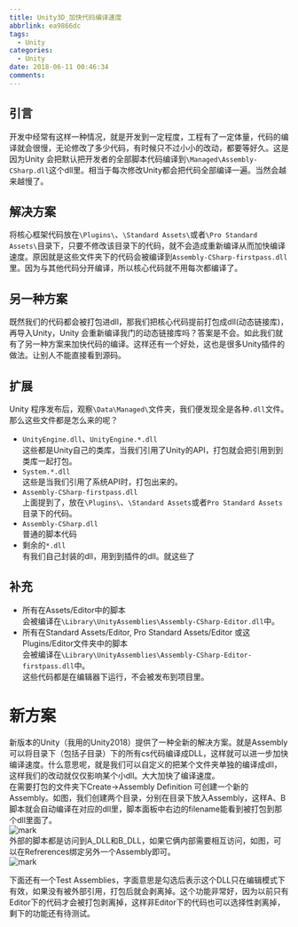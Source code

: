 ```yaml
---
title: Unity3D_加快代码编译速度
abbrlink: ea9866dc
tags:
  - Unity
categories:
  - Unity
date: 2018-06-11 00:46:34
comments:
---
```



## 引言
开发中经常有这样一种情况，就是开发到一定程度，工程有了一定体量，代码的编译就会很慢，无论修改了多少代码，有时候只不过小小的改动，都要等好久。<!-- more -->这是因为Unity 会把默认把开发者的全部脚本代码编译到`\Managed\Assembly-CSharp.dll`这个dll里。相当于每次修改Unity都会把代码全部编译一遍。当然会越来越慢了。

## 解决方案
将核心框架代码放在`\Plugins\`、`\Standard Assets\`或者`\Pro Standard Assets\`目录下，只要不修改该目录下的代码，就不会造成重新编译从而加快编译速度。原因就是这些文件夹下的代码会被编译到`Assembly-CSharp-firstpass.dll`里。因为与其他代码分开编译，所以核心代码就不用每次都编译了。
## 另一种方案
既然我们的代码都会被打包进dll，那我们把核心代码提前打包成dll(动态链接库)，再导入Unity，Unity 会重新编译我门的动态链接库吗？答案是不会。如此我们就有了另一种方案来加快代码的编译。这样还有一个好处，这也是很多Unity插件的做法。让别人不能直接看到源码。
## 扩展
Unity 程序发布后，观察`\Data\Managed\`文件夹，我们便发现全是各种`.dll`文件。那么这些文件都是怎么来的呢？   
* `UnityEngine.dll`、`UnityEngine.*.dll`  
这些都是Unity自己的类库，当我们引用了Unity的API，打包就会把引用到到类库一起打包。  
* `System.*.dll`  
这些是当我们引用了系统API时，打包出来的。
* `Assembly-CSharp-firstpass.dll`  
上面提到了，放在`\Plugins\`、`\Standard Assets`或者`Pro Standard Assets`目录下的代码。
* `Assembly-CSharp.dll`  
普通的脚本代码  
* 剩余的`*.dll`  
有我们自己封装的dll，用到到插件的dll。就这些了
## 补充  
* 所有在Assets/Editor中的脚本  
会被编译在`\Library\UnityAssemblies\Assembly-CSharp-Editor.dll`中。
* 所有在Standard Assets/Editor, Pro Standard Assets/Editor 或这Plugins/Editor文件夹中的脚本  
会被编译在`\Library\UnityAssemblies\Assembly-CSharp-Editor-firstpass.dll`中。  
这些代码都是在编辑器下运行，不会被发布到项目里。

# 新方案

新版本的Unity（我用的Unity2018）提供了一种全新的解决方案。就是Assembly可以将目录下（包括子目录）下的所有cs代码编译成DLL，这样就可以进一步加快编译速度。什么意思呢，就是我们可以自定义的把某个文件夹单独的编译成dll，这样我们的改动就仅仅影响某个小dll。大大加快了编译速度。  
在需要打包的文件夹下Create->Assembly Definition 可创建一个新的Assembly。如图，我们创建两个目录，分别在目录下放入Assembly，这样A、B脚本就会自动编译在对应的dll里，脚本面板中右边的filename能看到被打包到那个dll里面了。  
![mark](/../../Photos/180616/2chK2e5A3m.png)  
外部的脚本都是访问到A_DLL和B_DLL，如果它俩内部需要相互访问，如图，可以在Refrerences绑定另外一个Assembly即可。  
![mark](/../../Photos/180616/hA0kbJ8HKc.png)

下面还有一个Test Assemblies，字面意思是勾选后表示这个DLL只在编辑模式下有效，如果没有被外部引用，打包后就会剥离掉。这个功能非常好，因为以前只有Editor下的代码才会被打包剥离掉，这样非Editor下的代码也可以选择性剥离掉，剩下的功能还有待测试。